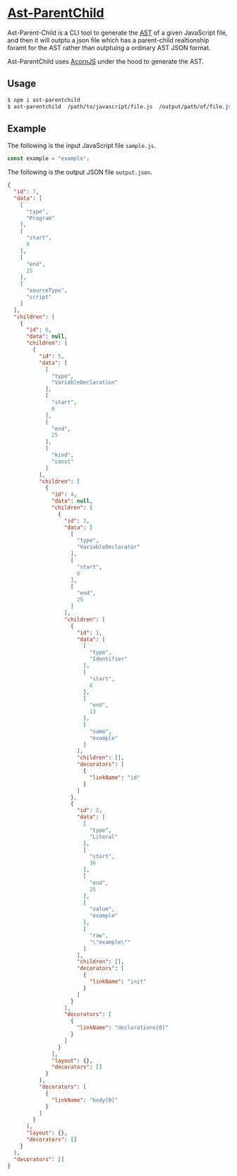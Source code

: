 # [Ast-ParentChild](https://www.npmjs.com/package/@niweera/node-asterer)

Ast-Parent-Child is a CLI tool to generate the [AST](https://www.digitalocean.com/community/tutorials/js-traversing-ast) of a given JavaScript file, and then it will outptu a json file which has a parent-child realtionship foramt for the AST rather than outptuing a ordinary AST JSON format.

Ast-ParentChild uses [AcornJS](https://github.com/acornjs/acorn) under the hood to generate the AST.

## Usage

```bash
$ npm i ast-parentchild
$ ast-parentchild  /path/to/javascript/file.js  /output/path/of/file.json
```

## Example 

The following is the input JavaScript file `sample.js`.

```javascript
const example = "example";

```

The following is the output JSON file `output.json`.

```json
{
  "id": 7,
  "data": [
    [
      "type",
      "Program"
    ],
    [
      "start",
      0
    ],
    [
      "end",
      25
    ],
    [
      "sourceType",
      "script"
    ]
  ],
  "children": [
    {
      "id": 6,
      "data": null,
      "children": [
        {
          "id": 5,
          "data": [
            [
              "type",
              "VariableDeclaration"
            ],
            [
              "start",
              0
            ],
            [
              "end",
              25
            ],
            [
              "kind",
              "const"
            ]
          ],
          "children": [
            {
              "id": 4,
              "data": null,
              "children": [
                {
                  "id": 3,
                  "data": [
                    [
                      "type",
                      "VariableDeclarator"
                    ],
                    [
                      "start",
                      6
                    ],
                    [
                      "end",
                      25
                    ]
                  ],
                  "children": [
                    {
                      "id": 1,
                      "data": [
                        [
                          "type",
                          "Identifier"
                        ],
                        [
                          "start",
                          6
                        ],
                        [
                          "end",
                          13
                        ],
                        [
                          "name",
                          "example"
                        ]
                      ],
                      "children": [],
                      "decorators": [
                        {
                          "linkName": "id"
                        }
                      ]
                    },
                    {
                      "id": 2,
                      "data": [
                        [
                          "type",
                          "Literal"
                        ],
                        [
                          "start",
                          16
                        ],
                        [
                          "end",
                          25
                        ],
                        [
                          "value",
                          "example"
                        ],
                        [
                          "raw",
                          "\"example\""
                        ]
                      ],
                      "children": [],
                      "decorators": [
                        {
                          "linkName": "init"
                        }
                      ]
                    }
                  ],
                  "decorators": [
                    {
                      "linkName": "declarations[0]"
                    }
                  ]
                }
              ],
              "layout": {},
              "decorators": []
            }
          ],
          "decorators": [
            {
              "linkName": "body[0]"
            }
          ]
        }
      ],
      "layout": {},
      "decorators": []
    }
  ],
  "decorators": []
}
```



